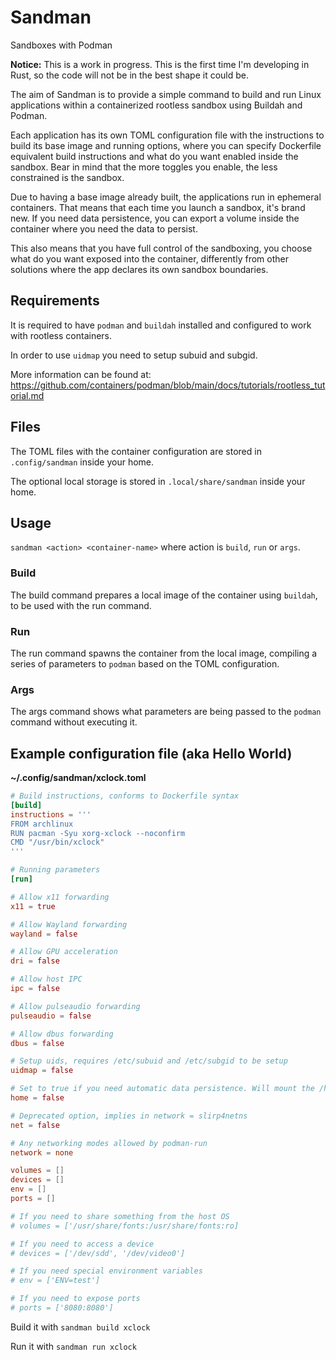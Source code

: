# Sandman

Sandboxes with Podman

**Notice:** This is a work in progress. This is the first time I'm developing in Rust, so the code will not be in the best shape it could be.

The aim of Sandman is to provide a simple command to build and run Linux applications within a containerized rootless sandbox using Buildah and Podman. 

Each application has its own TOML configuration file with the instructions to build its base image and running options, where you can specify Dockerfile equivalent build instructions and what do you want enabled inside the sandbox. Bear in mind that the more toggles you enable, the less constrained is the sandbox.

Due to having a base image already built, the applications run in ephemeral containers. That means that each time you launch a sandbox, it's brand new. If you need data persistence, you can export a volume inside the container where you need the data to persist.

This also means that you have full control of the sandboxing, you choose what do you want exposed into the container, differently from other solutions where the app declares its own sandbox boundaries.

## Requirements

It is required to have `podman` and `buildah` installed and configured to work with rootless containers.

In order to use `uidmap` you need to setup subuid and subgid.

More information can be found at: https://github.com/containers/podman/blob/main/docs/tutorials/rootless_tutorial.md

## Files

The TOML files with the container configuration are stored in `.config/sandman` inside your home.

The optional local storage is stored in `.local/share/sandman` inside your home.

## Usage

`sandman <action> <container-name>` where action is `build`, `run` or `args`.

### Build

The build command prepares a local image of the container using `buildah`, to be used with the run command.

### Run

The run command spawns the container from the local image, compiling a series of parameters to `podman` based on the TOML configuration.

### Args

The args command shows what parameters are being passed to the `podman` command without executing it.

## Example configuration file (aka Hello World)

**~/.config/sandman/xclock.toml**

```toml
# Build instructions, conforms to Dockerfile syntax
[build]
instructions = '''
FROM archlinux
RUN pacman -Syu xorg-xclock --noconfirm
CMD "/usr/bin/xclock"
'''

# Running parameters
[run]

# Allow x11 forwarding
x11 = true

# Allow Wayland forwarding
wayland = false

# Allow GPU acceleration
dri = false

# Allow host IPC
ipc = false

# Allow pulseaudio forwarding
pulseaudio = false

# Allow dbus forwarding
dbus = false

# Setup uids, requires /etc/subuid and /etc/subgid to be setup
uidmap = false

# Set to true if you need automatic data persistence. Will mount the /home inside the container to .local/share/sandman/xclock
home = false

# Deprecated option, implies in network = slirp4netns
net = false

# Any networking modes allowed by podman-run
network = none

volumes = []
devices = []
env = []
ports = []

# If you need to share something from the host OS
# volumes = ['/usr/share/fonts:/usr/share/fonts:ro]

# If you need to access a device
# devices = ['/dev/sdd', '/dev/video0']

# If you need special environment variables
# env = ['ENV=test']

# If you need to expose ports
# ports = ['8080:8080']
```

Build it with `sandman build xclock`

Run it with `sandman run xclock`
